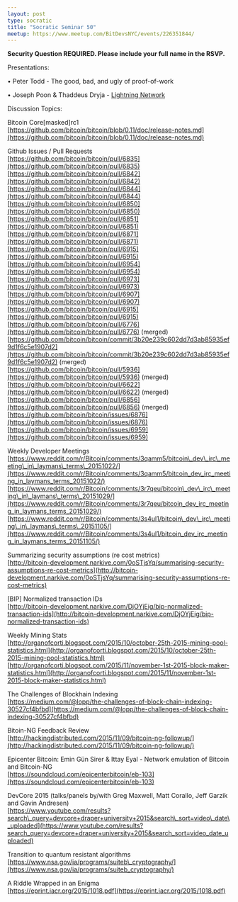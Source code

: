 ```yaml
---
layout: post
type: socratic
title: "Socratic Seminar 50"
meetup: https://www.meetup.com/BitDevsNYC/events/226351844/
---
```


**Security Question REQUIRED. Please include your full name in the RSVP.**

Presentations:

• Peter Todd - The good, bad, and ugly of proof-of-work

• Joseph Poon & Thaddeus Dryja - [Lightning Network](http://lightning.network/)

Discussion Topics:

Bitcoin Core\[masked\]rc1  
[](https://github.com/bitcoin/bitcoin/blob/0.11/doc/release-notes.md)[https://github.com/bitcoin/bitcoin/blob/0.11/doc/release-notes.md](https://github.com/bitcoin/bitcoin/blob/0.11/doc/release-notes.md)

Github Issues / Pull Requests  
[](https://github.com/bitcoin/bitcoin/pull/6835)[https://github.com/bitcoin/bitcoin/pull/6835](https://github.com/bitcoin/bitcoin/pull/6835) [](https://github.com/bitcoin/bitcoin/pull/6842)[https://github.com/bitcoin/bitcoin/pull/6842](https://github.com/bitcoin/bitcoin/pull/6842)  
[](https://github.com/bitcoin/bitcoin/pull/6844)[https://github.com/bitcoin/bitcoin/pull/6844](https://github.com/bitcoin/bitcoin/pull/6844)  
[](https://github.com/bitcoin/bitcoin/pull/6850)[https://github.com/bitcoin/bitcoin/pull/6850](https://github.com/bitcoin/bitcoin/pull/6850)  
[](https://github.com/bitcoin/bitcoin/pull/6851)[https://github.com/bitcoin/bitcoin/pull/6851](https://github.com/bitcoin/bitcoin/pull/6851)  
[](https://github.com/bitcoin/bitcoin/pull/6871)[https://github.com/bitcoin/bitcoin/pull/6871](https://github.com/bitcoin/bitcoin/pull/6871)  
[](https://github.com/bitcoin/bitcoin/pull/6915)[https://github.com/bitcoin/bitcoin/pull/6915](https://github.com/bitcoin/bitcoin/pull/6915)  
[](https://github.com/bitcoin/bitcoin/pull/6954)[https://github.com/bitcoin/bitcoin/pull/6954](https://github.com/bitcoin/bitcoin/pull/6954)  
[](https://github.com/bitcoin/bitcoin/pull/6973)[https://github.com/bitcoin/bitcoin/pull/6973](https://github.com/bitcoin/bitcoin/pull/6973)  
[](https://github.com/bitcoin/bitcoin/pull/6907)[https://github.com/bitcoin/bitcoin/pull/6907](https://github.com/bitcoin/bitcoin/pull/6907)  
[](https://github.com/bitcoin/bitcoin/pull/6915)[https://github.com/bitcoin/bitcoin/pull/6915](https://github.com/bitcoin/bitcoin/pull/6915)  
[](https://github.com/bitcoin/bitcoin/pull/6776)[https://github.com/bitcoin/bitcoin/pull/6776](https://github.com/bitcoin/bitcoin/pull/6776) (merged)  
[](https://github.com/bitcoin/bitcoin/commit/3b20e239c602dd7d3ab85935ef9d1f6c5e1907d2)[https://github.com/bitcoin/bitcoin/commit/3b20e239c602dd7d3ab85935ef9d1f6c5e1907d2](https://github.com/bitcoin/bitcoin/commit/3b20e239c602dd7d3ab85935ef9d1f6c5e1907d2) (merged)  
[](https://github.com/bitcoin/bitcoin/pull/5936)[https://github.com/bitcoin/bitcoin/pull/5936](https://github.com/bitcoin/bitcoin/pull/5936) (merged)  
[](https://github.com/bitcoin/bitcoin/pull/6622)[https://github.com/bitcoin/bitcoin/pull/6622](https://github.com/bitcoin/bitcoin/pull/6622) (merged)  
[](https://github.com/bitcoin/bitcoin/pull/6856)[https://github.com/bitcoin/bitcoin/pull/6856](https://github.com/bitcoin/bitcoin/pull/6856) (merged)  
[](https://github.com/bitcoin/bitcoin/issues/6876)[https://github.com/bitcoin/bitcoin/issues/6876](https://github.com/bitcoin/bitcoin/issues/6876)  
[](https://github.com/bitcoin/bitcoin/issues/6959)[https://github.com/bitcoin/bitcoin/issues/6959](https://github.com/bitcoin/bitcoin/issues/6959)

Weekly Developer Meetings  
[](https://www.reddit.com/r/Bitcoin/comments/3qamm5/bitcoin_dev_irc_meeting_in_laymans_terms_20151022/)[https://www.reddit.com/r/Bitcoin/comments/3qamm5/bitcoin\_dev\_irc\_meeting\_in\_laymans\_terms\_20151022/](https://www.reddit.com/r/Bitcoin/comments/3qamm5/bitcoin_dev_irc_meeting_in_laymans_terms_20151022/)  
[](https://www.reddit.com/r/Bitcoin/comments/3r7qeu/bitcoin_dev_irc_meeting_in_laymans_terms_20151029/)[https://www.reddit.com/r/Bitcoin/comments/3r7qeu/bitcoin\_dev\_irc\_meeting\_in\_laymans\_terms\_20151029/](https://www.reddit.com/r/Bitcoin/comments/3r7qeu/bitcoin_dev_irc_meeting_in_laymans_terms_20151029/)  
[](https://www.reddit.com/r/Bitcoin/comments/3s4ul1/bitcoin_dev_irc_meeting_in_laymans_terms_20151105/)[https://www.reddit.com/r/Bitcoin/comments/3s4ul1/bitcoin\_dev\_irc\_meeting\_in\_laymans\_terms\_20151105/](https://www.reddit.com/r/Bitcoin/comments/3s4ul1/bitcoin_dev_irc_meeting_in_laymans_terms_20151105/)

Summarizing security assumptions (re cost metrics)  
[](http://bitcoin-development.narkive.com/0oSTjsYq/summarising-security-assumptions-re-cost-metrics)[http://bitcoin-development.narkive.com/0oSTjsYq/summarising-security-assumptions-re-cost-metrics](http://bitcoin-development.narkive.com/0oSTjsYq/summarising-security-assumptions-re-cost-metrics)

\[BIP\] Normalized transaction IDs  
[](http://bitcoin-development.narkive.com/DjOYjEig/bip-normalized-transaction-ids)[http://bitcoin-development.narkive.com/DjOYjEig/bip-normalized-transaction-ids](http://bitcoin-development.narkive.com/DjOYjEig/bip-normalized-transaction-ids)

Weekly Mining Stats  
[](http://organofcorti.blogspot.com/2015/10/october-25th-2015-mining-pool-statistics.html)[http://organofcorti.blogspot.com/2015/10/october-25th-2015-mining-pool-statistics.html](http://organofcorti.blogspot.com/2015/10/october-25th-2015-mining-pool-statistics.html)  
[](http://organofcorti.blogspot.com/2015/11/november-1st-2015-block-maker-statistics.html)[http://organofcorti.blogspot.com/2015/11/november-1st-2015-block-maker-statistics.html](http://organofcorti.blogspot.com/2015/11/november-1st-2015-block-maker-statistics.html)

The Challenges of Blockhain Indexing  
[](https://medium.com/@lopp/the-challenges-of-block-chain-indexing-30527cf4bfbd)[https://medium.com/@lopp/the-challenges-of-block-chain-indexing-30527cf4bfbd](https://medium.com/@lopp/the-challenges-of-block-chain-indexing-30527cf4bfbd)

Bitoin-NG Feedback Review  
[](http://hackingdistributed.com/2015/11/09/bitcoin-ng-followup/)[http://hackingdistributed.com/2015/11/09/bitcoin-ng-followup/](http://hackingdistributed.com/2015/11/09/bitcoin-ng-followup/)

Epicenter Bitcoin: Emin Gün Sirer & Ittay Eyal - Network emulation of Bitcoin and Bitcoin-NG  
[](https://soundcloud.com/epicenterbitcoin/eb-103)[https://soundcloud.com/epicenterbitcoin/eb-103](https://soundcloud.com/epicenterbitcoin/eb-103)

DevCore 2015 (talks/panels by/with Greg Maxwell, Matt Corallo, Jeff Garzik and Gavin Andresen)  
[](https://www.youtube.com/results?search_query=devcore+draper+university+2015&search_sort=video_date_uploaded)[https://www.youtube.com/results?search\_query=devcore+draper+university+2015&search\_sort=video\_date\_uploaded](https://www.youtube.com/results?search_query=devcore+draper+university+2015&search_sort=video_date_uploaded)

Transition to quantum resistant algorithms  
[](https://www.nsa.gov/ia/programs/suiteb_cryptography/)[https://www.nsa.gov/ia/programs/suiteb\_cryptography/](https://www.nsa.gov/ia/programs/suiteb_cryptography/)

A Riddle Wrapped in an Enigma  
[](https://eprint.iacr.org/2015/1018.pdf)[https://eprint.iacr.org/2015/1018.pdf](https://eprint.iacr.org/2015/1018.pdf)
